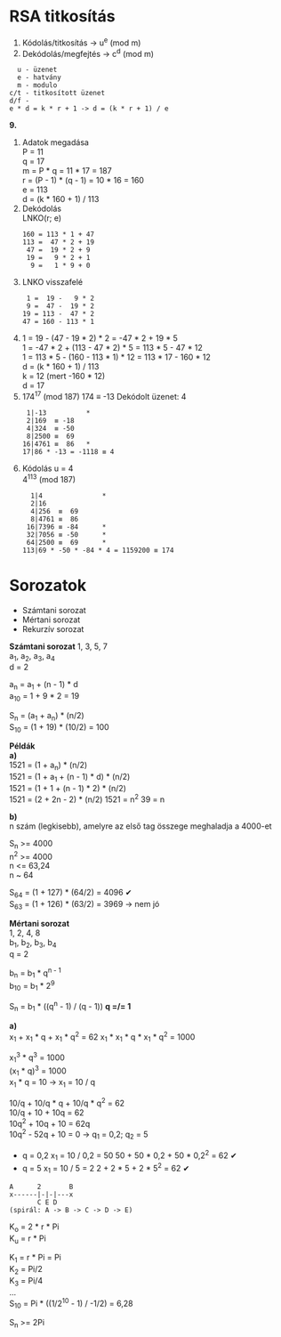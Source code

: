 # RSA titkosítás
1. Kódolás/titkosítás -> u<sup>e</sup> (mod m)
2. Dekódolás/megfejtés -> c<sup>d</sup> (mod m)

```
  u - üzenet  
  e - hatvány  
  m - modulo  
c/t - titkosított üzenet
d/f - 
e * d = k * r + 1 -> d = (k * r + 1) / e
```

**9.**  
1. Adatok megadása  
P = 11  
q = 17  
m = P * q = 11 * 17 = 187  
r = (P - 1) * (q - 1) = 10 * 16 = 160  
e = 113  
d = (k * 160 + 1) / 113  
2. Dekódolás  
LNKO(r; e)
   ```
   160 = 113 * 1 + 47
   113 =  47 * 2 + 19
    47 =  19 * 2 + 9
    19 =   9 * 2 + 1
     9 =   1 * 9 + 0
   ```
3. LNKO visszafelé  
   ```
    1 =  19 -   9 * 2
    9 =  47 -  19 * 2
   19 = 113 -  47 * 2
   47 = 160 - 113 * 1
   ```
4. 1 = 19 - (47 - 19 * 2) * 2 = -47 * 2 + 19 * 5  
1 = -47 * 2 + (113 - 47 * 2) * 5 = 113 * 5 - 47 * 12  
1 = 113 * 5 - (160 - 113 * 1) * 12 = 113 * 17 - 160 * 12  
d = (k * 160 + 1) / 113  
k = 12 (mert -160 * 12)  
d = 17
5. 174<sup>17</sup> (mod 187) 
174 ≡ -13
Dekódolt üzenet: 4
   ```
    1|-13          *
    2|169  ≡ -18
    4|324  ≡ -50
    8|2500 ≡  69
   16|4761 ≡  86   *
   17|86 * -13 = -1118 ≡ 4
   ```
6. Kódolás
u = 4  
4<sup>113</sup> (mod 187)
   ```
     1|4               *
     2|16
     4|256  ≡  69
     8|4761 ≡  86
    16|7396 ≡ -84      *
    32|7056 ≡ -50      *
    64|2500 ≡  69      *
   113|69 * -50 * -84 * 4 = 1159200 ≡ 174
   ```

# Sorozatok
- Számtani sorozat
- Mértani sorozat
- Rekurzív sorozat

**Számtani sorozat**
1, 3, 5, 7  
a<sub>1</sub>, a<sub>2</sub>, a<sub>3</sub>, a<sub>4</sub>  
d = 2

a<sub>n</sub> = a<sub>1</sub> + (n - 1) * d  
a<sub>10</sub> = 1 + 9 * 2 = 19  

S<sub>n</sub> = (a<sub>1</sub> + a<sub>n</sub>) * (n/2)  
S<sub>10</sub> = (1 + 19) * (10/2) = 100

**Példák**  
**a)**  
1521 = (1 + a<sub>n</sub>) * (n/2)     
1521 = (1 + a<sub>1</sub> + (n - 1) * d) * (n/2)  
1521 = (1 + 1 + (n - 1) * 2) * (n/2)  
1521 = (2 + 2n - 2) * (n/2)
1521 = n<sup>2</sup>
39 = n

**b)**  
n szám (legkisebb), amelyre az első tag összege meghaladja a 4000-et

S<sub>n</sub> >= 4000    
n<sup>2</sup> >= 4000  
n <= 63,24  
n ~ 64

S<sub>64</sub> = (1 + 127) * (64/2) = 4096 ✔  
S<sub>63</sub> = (1 + 126) * (63/2) = 3969 -> nem jó

**Mértani sorozat**  
1, 2, 4, 8  
b<sub>1</sub>, b<sub>2</sub>, b<sub>3</sub>, b<sub>4</sub>  
q = 2

b<sub>n</sub> = b<sub>1</sub> * q<sup>n - 1</sup>  
b<sub>10</sub> = b<sub>1</sub> * 2<sup>9</sup>

S<sub>n</sub> = b<sub>1</sub> * ((q<sup>n</sup> - 1) / (q - 1)) **q =/= 1**

**a)**  
x<sub>1</sub> + x<sub>1</sub> * q + x<sub>1</sub> * q<sup>2</sup> = 62
x<sub>1</sub> * x<sub>1</sub> * q * x<sub>1</sub> * q<sup>2</sup> = 1000

x<sub>1</sub><sup>3</sup> * q<sup>3</sup> = 1000  
(x<sub>1</sub> * q)<sup>3</sup> = 1000  
x<sub>1</sub> * q = 10 -> x<sub>1</sub> = 10 / q

10/q + 10/q * q + 10/q * q<sup>2</sup> = 62  
10/q + 10 + 10q = 62  
10q<sup>2</sup> + 10q + 10 = 62q  
10q<sup>2</sup> - 52q + 10 = 0 -> q<sub>1</sub> = 0,2; q<sub>2</sub> = 5

- q = 0,2
x<sub>1</sub> = 10 / 0,2 = 50
50 + 50 * 0,2 + 50 * 0,2<sup>2</sup> = 62 ✔
- q = 5
x<sub>1</sub> = 10 / 5 = 2
2 + 2 * 5 + 2 * 5<sup>2</sup> = 62 ✔



```
A      2       B
x------|-|-|---x
       C E D
(spirál: A -> B -> C -> D -> E)
```
K<sub>o</sub> = 2 * r * Pi  
K<sub>u</sub> = r * Pi

K<sub>1</sub> = r * Pi = Pi  
K<sub>2</sub> = Pi/2  
K<sub>3</sub> = Pi/4  
...  
S<sub>10</sub> = Pi * ((1/2<sup>10</sup> - 1) / -1/2) = 6,28

S<sub>n</sub> >= 2Pi
